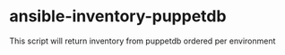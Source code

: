 # ansible-inventory-puppetdb
This script will return inventory from puppetdb ordered per environment
